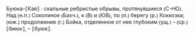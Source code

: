 ---
---

Буюка-⟦Кая⟧
: скальные ребристые обрывы, протянувшиеся ⦅С→Ю⦆. Над ⦅н.п.⦆ Соколиное ⦅Бахч.⦆, к ⦅В⦆ и ⦅ЮВ⦆, по ⦅п.⦆ берегу ⦅р.⦆ Коккозка; ⦅юж.⦆ продолжение ⦅г.⦆ Бойка, отделенное от нее глубоким ⦅ущ.⦆ – ⦅ср.⦆ ⟦биюк⟧, – ⟦буюк⟧. 
